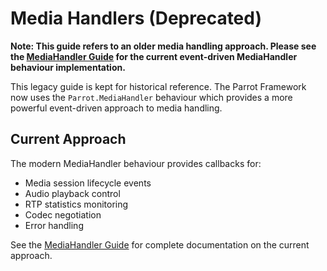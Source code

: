 # Media Handlers (Deprecated)

**Note: This guide refers to an older media handling approach. Please see the [MediaHandler Guide](media-handler.html) for the current event-driven MediaHandler behaviour implementation.**

This legacy guide is kept for historical reference. The Parrot Framework now uses the `Parrot.MediaHandler` behaviour which provides a more powerful event-driven approach to media handling.

## Current Approach

The modern MediaHandler behaviour provides callbacks for:
- Media session lifecycle events
- Audio playback control
- RTP statistics monitoring  
- Codec negotiation
- Error handling

See the [MediaHandler Guide](media-handler.html) for complete documentation on the current approach.